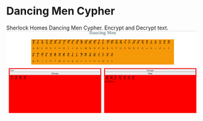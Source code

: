 # Dancing Men Cypher

Sherlock Homes Dancing Men Cypher.
Encrypt and Decrypt text.
![dancing men](https://github.com/Aashis2055/VanillaJS/blob/master/Screenshots/DancingMen.png?raw=true)